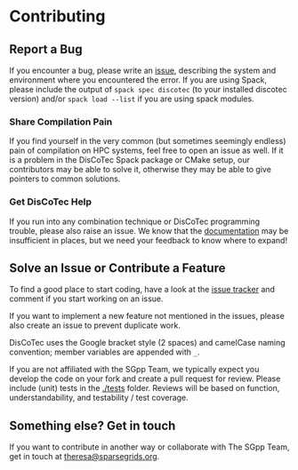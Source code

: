 # Contributing

## Report a Bug

If you encounter a bug, please write an [issue](https://github.com/SGpp/DisCoTec/issues),
describing the system and environment where you encountered the error.
If you are using Spack, please include the output of `spack spec discotec`
(to your installed discotec version) and/or `spack load --list` if you are
using spack modules.

### Share Compilation Pain

If you find yourself in the very common (but sometimes seemingly endless)
pain of compilation on HPC systems, feel free to open an issue as well.
If it is a problem in the DisCoTec Spack package or CMake setup, our
contributors may be able to solve it, otherwise they may be able to give
pointers to common solutions.

### Get DisCoTec Help

If you run into any combination technique or DisCoTec programming trouble,
please also raise an issue. We know that the [documentation](https://discotec.readthedocs.io/)
may be insufficient in places, but we need your feedback to know
where to expand!

## Solve an Issue or Contribute a Feature

To find a good place to start coding, have a look at the
[issue tracker](https://github.com/SGpp/DisCoTec/issues) and comment if
you start working on an issue.

If you want to implement a new feature not mentioned in the issues,
please also create an issue to prevent duplicate work.

DisCoTec uses the Google bracket style (2 spaces) and camelCase naming
convention; member variables are appended with `_`.

If you are not affiliated with the SGpp Team, we typically expect you
develop the code on your fork and create a pull request for review.
Please include (unit) tests in the [./tests](/tests) folder.
Reviews will be based on function, understandability, and testability /
test coverage.

## Something else? Get in touch

If you want to contribute in another way or collaborate with The SGpp Team, get in touch at <theresa@sparsegrids.org>.
